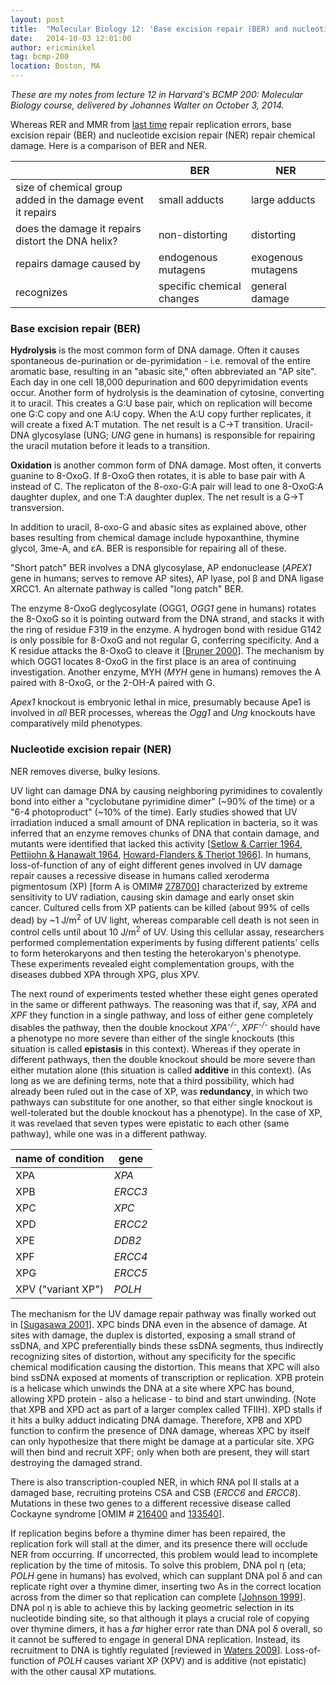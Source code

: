 ```yaml
---
layout: post
title:  "Molecular Biology 12: 'Base excision repair (BER) and nucleotide excision repair (NER)'"
date:   2014-10-03 12:01:00
author: ericminikel
tag: bcmp-200
location: Boston, MA
---
```


*These are my notes from lecture 12 in Harvard's BCMP 200: Molecular Biology course, delivered by Johannes Walter on October 3, 2014.*

Whereas RER and MMR from [last time](/2014/10/01/molecular-biology-11) repair replication errors, base excision repair (BER) and nucleotide excision repair (NER) repair chemical damage. Here is a comparison of BER and NER.

|  | BER | NER |
| ----- | -------------------- | -------------------------- |
| size of chemical group added in the damage event it repairs | small adducts | large adducts |
| does the damage it repairs distort the DNA helix? | non-distorting | distorting |
| repairs damage caused by | endogenous mutagens | exogenous mutagens |
| recognizes | specific chemical changes | general damage |

### Base excision repair (BER)

**Hydrolysis** is the most common form of DNA damage. Often it causes spontaneous de-purination or de-pyrimidation - i.e. removal of the entire aromatic base, resulting in an "abasic site," often abbreviated an "AP site". Each day in one cell 18,000 depurination and 600 depyrimidation events occur. Another form of hydrolysis is the deamination of cytosine, converting it to uracil. This creates a G:U base pair, which on replication will become one G:C copy and one A:U copy. When the A:U copy further replicates, it will create a fixed A:T mutation. The net result is a C&rarr;T transition. Uracil-DNA glycosylase (UNG; *UNG* gene in humans) is responsible for repairing the uracil mutation before it leads to a transition.

**Oxidation** is another common form of DNA damage. Most often, it converts guanine to 8-OxoG. If 8-OxoG then rotates, it is able to base pair with A instead of C. The replicaton of the 8-oxo-G:A pair will lead to one 8-OxoG:A daughter duplex, and one T:A daughter duplex. The net result is a G&rarr;T transversion.

In addition to uracil, 8-oxo-G and abasic sites as explained above, other bases resulting from chemical damage include hypoxanthine, thymine glycol, 3me-A, and &epsilon;A. BER is responsible for repairing all of these.

"Short patch" BER involves a DNA glycosylase, AP endonuclease (*APEX1* gene in humans; serves to remove AP sites), AP lyase, pol &beta; and DNA ligase XRCC1. An alternate pathway is called "long patch" BER.

The enzyme 8-OxoG deglycosylate (OGG1, *OGG1* gene in humans) rotates the 8-OxoG so it is pointing outward from the DNA strand, and stacks it with the ring of residue F319 in the enzyme. A hydrogen bond with residue G142 is only possible for 8-OxoG and not regular G, conferring specificity. And a K residue attacks the 8-OxoG to cleave it [[Bruner 2000]]. The mechanism by which OGG1 locates 8-OxoG in the first place is an area of continuing investigation. Another enzyme, MYH (*MYH* gene in humans) removes the A paired with 8-OxoG, or the 2-OH-A paired with G.

*Apex1* knockout is embryonic lethal in mice, presumably because Ape1 is involved in *all* BER processes, whereas the *Ogg1* and *Ung* knockouts have comparatively mild phenotypes.

### Nucleotide excision repair (NER)

NER removes diverse, bulky lesions.

UV light can damage DNA by causing neighboring pyrimidines to covalently bond into either a "cyclobutane pyrimidine dimer" (~90% of the time) or a "6-4 photoproduct" (~10% of the time). Early studies showed that UV irradiation induced a small amount of DNA replication in bacteria, so it was inferred that an enzyme removes chunks of DNA that contain damage, and mutants were identified that lacked this activity [[Setlow & Carrier 1964], [Pettijohn & Hanawalt 1964], [Howard-Flanders & Theriot 1966]]. In humans, loss-of-function of any of eight different genes involved in UV damage repair causes a recessive disease in humans called xeroderma pigmentosum (XP) [form A is OMIM# [278700](http://www.omim.org/entry/278700)] characterized by extreme sensitivity to UV radiation, causing skin damage and early onset skin cancer. Cultured cells from XP patients can be killed (about 99% of cells dead) by ~1 J/m<sup>2</sup> of UV light, whereas comparable cell death is not seen in control cells until about 10 J/m<sup>2</sup> of UV. Using this cellular assay, researchers performed complementation experiments by fusing different patients' cells to form heterokaryons and then testing the heterokaryon's phenotype. These experiments revealed eight complementation groups, with the diseases dubbed XPA through XPG, plus XPV.

The next round of experiments tested whether these eight genes operated in the same or different pathways. The reasoning was that if, say, *XPA* and *XPF* they function in a single pathway, and loss of either gene completely disables the pathway, then the double knockout *XPA<sup>-/-</sup>*, *XPF<sup>-/-</sup>* should have a phenotype no more severe than either of the single knockouts (this situation is called **epistasis** in this context). Whereas if they operate in different pathways, then the double knockout should be more severe than either mutation alone (this situation is called **additive** in this context). (As long as we are defining terms, note that a third possibility, which had already been ruled out in the case of XP, was **redundancy**, in which two pathways can substitute for one another, so that either single knockout is well-tolerated but the double knockout has a phenotype). In the case of XP, it was revelaed that seven types were epistatic to each other (same pathway), while one was in a different pathway.

| name of condition | gene |
| ----------------- | ---- |
| XPA | *XPA* |
| XPB | *ERCC3* |
| XPC | *XPC* |
| XPD | *ERCC2* |
| XPE | *DDB2* |
| XPF | *ERCC4* |
| XPG | *ERCC5* |
| XPV ("variant XP") | *POLH* |

The mechanism for the UV damage repair pathway was finally worked out in [[Sugasawa 2001]]. XPC binds DNA even in the absence of damage. At sites with damage, the duplex is distorted, exposing a small strand of ssDNA, and XPC preferentially binds these ssDNA segments, thus indirectly recognizing sites of distortion, without any specificity for the specific chemical modification causing the distortion. This means that XPC will also bind ssDNA exposed at moments of transcription or replication. XPB protein is a helicase which unwinds the DNA at a site where XPC has bound, allowing XPD protein - also a helicase - to bind and start unwinding. (Note that XPB and XPD act as part of a larger complex called TFIIH). XPD stalls if it hits a bulky adduct indicating DNA damage. Therefore, XPB and XPD function to confirm the presence of DNA damage, whereas XPC by itself can only hypothesize that there might be damage at a particular site. XPG will then bind and recruit XPF; only when both are present, they will start destroying the damaged strand. 

There is also transcription-coupled NER, in which RNA pol II stalls at a damaged base, recruiting proteins CSA and CSB (*ERCC6* and *ERCC8*). Mutations in these two genes to a different recessive disease called Cockayne syndrome [OMIM # [216400](http://omim.org/entry/216400) and [133540](http://www.omim.org/entry/133540)].

If replication begins before a thymine dimer has been repaired, the replication fork will stall at the dimer, and its presence there will occlude NER from occurring. If uncorrected, this problem would lead to incomplete replication by the time of mitosis. To solve this problem, DNA pol &eta; (eta; *POLH* gene in humans) has evolved, which can supplant DNA pol &delta; and can replicate right over a thymine dimer, inserting two As in the correct location across from the dimer so that replication can complete [[Johnson 1999]]. DNA pol &eta; is able to achieve this by lacking geometric selection in its nucleotide binding site, so that although it plays a crucial role of copying over thymine dimers, it has a *far* higher error rate than DNA pol &delta; overall, so it cannot be suffered to engage in general DNA replication. Instead, its recruitment to DNA is tightly regulated [reviewed in [Waters 2009]]. Loss-of-function of *POLH* causes variant XP (XPV) and is additive (not epistatic) with the other causal XP mutations.


[Bruner 2000]: http://www.ncbi.nlm.nih.gov/pubmed/10706276 "Bruner SD, Norman DP, Verdine GL. Structural basis for recognition and repair  of the endogenous mutagen 8-oxoguanine in DNA. Nature. 2000 Feb 24;403(6772):859-66. PubMed PMID: 10706276."

[Setlow & Carrier 1964]: http://www.ncbi.nlm.nih.gov/pubmed/14124320/ "SETLOW RB, CARRIER WL. THE DISAPPEARANCE OF THYMINE DIMERS FROM DNA: AN ERROR-CORRECTING MECHANISM. Proc Natl Acad Sci U S A. 1964 Feb;51:226-31. PubMed  PMID: 14124320; PubMed Central PMCID: PMC300053."

[Pettijohn & Hanawalt 1964]: http://www.ncbi.nlm.nih.gov/pubmed/14202275 "PETTIJOHN D, HANAWALT P. EVIDENCE FOR REPAIR-REPLICATION OF ULTRAVIOLET DAMAGED DNA IN BACTERIA. J Mol Biol. 1964 Aug;9:395-410. PubMed PMID: 14202275."

[Howard-Flanders & Theriot 1966]: http://www.ncbi.nlm.nih.gov/pubmed/5335129/ "Howard-Flanders P, Theriot L. Mutants of Escherichia coli K-12 defective in DNA repair and in genetic recombination. Genetics. 1966 Jun;53(6):1137-50. PubMed PMID: 5335129; PubMed Central PMCID: PMC1211086."

[Sugasawa 2001]: http://www.ncbi.nlm.nih.gov/pubmed/11238373/ "Sugasawa K, Okamoto T, Shimizu Y, Masutani C, Iwai S, Hanaoka F. A multistep damage recognition mechanism for global genomic nucleotide excision repair. Genes Dev. 2001 Mar 1;15(5):507-21. PubMed PMID: 11238373; PubMed Central PMCID: PMC312644."

[Johnson 1999]: http://www.ncbi.nlm.nih.gov/pubmed/9974380 "Johnson RE, Prakash S, Prakash L. Efficient bypass of a thymine-thymine dimer  by yeast DNA polymerase, Poleta. Science. 1999 Feb 12;283(5404):1001-4. PubMed PMID: 9974380."

[Waters 2009]: http://www.ncbi.nlm.nih.gov/pubmed/19258535 "Waters LS, Minesinger BK, Wiltrout ME, D'Souza S, Woodruff RV, Walker GC. Eukaryotic translesion polymerases and their roles and regulation in DNA damage tolerance. Microbiol Mol Biol Rev. 2009 Mar;73(1):134-54. doi: 10.1128/MMBR.00034-08. Review. PubMed PMID: 19258535; PubMed Central PMCID: PMC2650891."